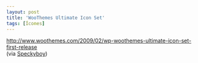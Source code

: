 ```yaml
---
layout: post
title: 'WooThemes Ultimate Icon Set'
tags: [Ícones]
---
```


<http://www.woothemes.com/2009/02/wp-woothemes-ultimate-icon-set-first-release><br>
(via [Speckyboy](http://speckyboy.com/2009/12/21/the-top-50-web-development-icon-sets-from-2009))
